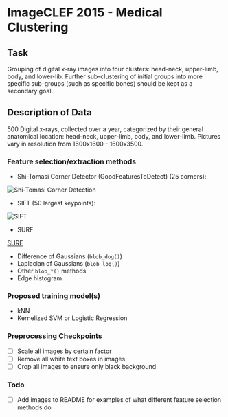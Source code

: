 # ImageCLEF 2015 - Medical Clustering

## Task

Grouping of digital x-ray images into four clusters: head-neck, upper-limb, body, and lower-lib.
Further sub-clustering of initial groups into more specific sub-groups (such as specific bones)
should be kept as a secondary goal.

## Description of Data

500 Digital x-rays, collected over a year, categorized by their general anatomical location:
head-neck, upper-limb, body, and lower-limb. Pictures vary in resolution from 1600x1600 - 1600x3500.

### Feature selection/extraction methods
- Shi-Tomasi Corner Detector (GoodFeaturesToDetect) (25 corners):

![Shi-Tomasi Corner Detection][shi-tomasi-corn]

- SIFT (50 largest keypoints):

![SIFT][sift]

- SURF

[SURF][surf]

- Difference of Gaussians (`blob_dog()`)
- Laplacian of Gaussians (`blob_log()`)
- Other `blob_*()` methods
- Edge histogram

### Proposed training model(s)
- kNN
- Kernelized SVM or Logistic Regression

### Preprocessing Checkpoints
- [ ] Scale all images by certain factor
- [ ] Remove all white text boxes in images
- [ ] Crop all images to ensure only black background

### Todo
- [ ] Add images to README for examples of what different feature selection methods do

[shi-tomasi-corn]: https://github.com/magrimes/medical-clustering/blob/master/examples/shi-tomasi-corners.jpeg
[sift]: https://github.com/magrimes/medical-clustering/blob/master/examples/sift_keypoints.jpg
[surf]: https://github.com/magrimes/medical-clustering/blob/master/examples/surf-keypoints.jpg

